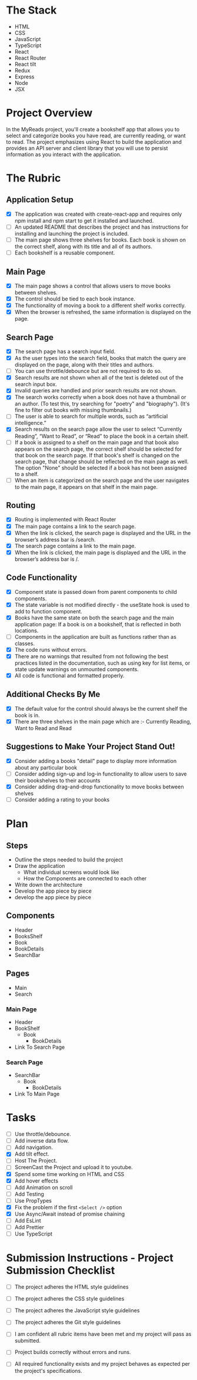 # The Stack
- HTML
- CSS
- JavaScript
- TypeScript
- React
- React Router
- React tilt
- Redux
- Express
- Node
- JSX

# Project Overview
In the MyReads project, you'll create a bookshelf app that allows you to select and categorize books you have read, are currently reading, or want to read.
The project emphasizes using React to build the application and provides an API server and client library that you will use to persist information as you interact with the application.

# The Rubric
## Application Setup
- [x] The application was created with create-react-app and requires only npm install and npm start to get it installed and launched.
- [ ] An updated README that describes the project and has instructions for installing and launching the project is included.
- [ ] The main page shows three shelves for books. Each book is shown on the correct shelf, along with its title and all of its authors.
- [ ] Each bookshelf is a reusable component.

## Main Page
- [x] The main page shows a control that allows users to move books between shelves. 
- [x] The control should be tied to each book instance. 
- [x] The functionality of moving a book to a different shelf works correctly.
- [x] When the browser is refreshed, the same information is displayed on the page.

## Search Page
- [x] The search page has a search input field.
- [x] As the user types into the search field, books that match the query are displayed on the page, along with their titles and authors.
- [ ] You can use throttle/debounce but are not required to do so.
- [x] Search results are not shown when all of the text is deleted out of the search input box.
- [x] Invalid queries are handled and prior search results are not shown.
- [x] The search works correctly when a book does not have a thumbnail or an author. (To test this, try searching for "poetry" and "biography"). (It's fine to filter out books with missing thumbnails.)
- [ ] The user is able to search for multiple words, such as “artificial intelligence.”
- [x] Search results on the search page allow the user to select “Currently Reading”, “Want to Read”, or “Read” to place the book in a certain shelf.
- [ ] If a book is assigned to a shelf on the main page and that book also appears on the search page, the correct shelf should be selected for that book on the search page. If that book's shelf is changed on the search page, that change should be reflected on the main page as well. The option "None" should be selected if a book has not been assigned to a shelf.
- [ ] When an item is categorized on the search page and the user navigates to the main page, it appears on that shelf in the main page.

## Routing
- [x] Routing is implemented with React Router
- [x] The main page contains a link to the search page.
- [x] When the link is clicked, the search page is displayed and the URL in the browser’s address bar is /search.
- [x] The search page contains a link to the main page.
- [x] When the link is clicked, the main page is displayed and the URL in the browser’s address bar is /.

## Code Functionality
- [x] Component state is passed down from parent components to child components.
- [x] The state variable is not modified directly - the useState hook is used to add to function component.
- [x] Books have the same state on both the search page and the main application page: If a book is on a bookshelf, that is reflected in both locations.
- [ ] Components in the application are built as functions rather than as classes.
- [x] The code runs without errors.
- [x] There are no warnings that resulted from not following the best practices listed in the documentation, such as using key for list items, or state update warnings on unmounted components.
- [x] All code is functional and formatted properly.

## Additional Checks By Me
- [x] The default value for the control should always be the current shelf the book is in.
- [x] There are three shelves in the main page which are :- Currently Reading, Want to Read and Read

## Suggestions to Make Your Project Stand Out!
- [x] Consider adding a books "detail" page to display more information about any particular book
- [ ] Consider adding sign-up and log-in functionality to allow users to save their bookshelves to their accounts
- [x] Consider adding drag-and-drop functionality to move books between shelves
- [ ] Consider adding a rating to your books

# Plan
## Steps
- Outline the steps needed to build the project
- Draw the application
    - What individual screens would look like
    - How the Components are connected to each other
- Write down the architecture
- Develop the app piece by piece
- develop the app piece by piece

## Components
- Header
- BooksShelf
- Book
- BookDetails
- SearchBar

## Pages
- Main
- Search

### Main Page
- Header
- BookShelf
  - Book
    - BookDetails
- Link To Search Page
### Search Page
- SearchBar 
  - Book
    - BookDetails
- Link To Main Page

# Tasks
- [ ] Use throttle/debounce.
- [ ] Add inverse data flow.
- [ ] Add navigation.
- [x] Add tilt effect.
- [ ] Host The Project.
- [ ] ScreenCast the Project and upload it to youtube.
- [x] Spend some time working on HTML and CSS
- [x] Add hover effects
- [ ] Add Animation on scroll
- [ ] Add Testing
- [ ] Use PropTypes
- [x] Fix the problem if the first `<Select />` option
- [x] Use Async/Await instead of promise chaining
- [ ] Add EsLint
- [ ] Add Prettier
- [ ] Use TypeScript

# Submission Instructions - Project Submission Checklist
- [ ] The project adheres the HTML style guidelines
- [ ] The project adheres the CSS style guidelines
- [ ] The project adheres the JavaScript style guidelines
- [ ] The project adheres the Git style guidelines
- [ ] I am confident all rubric items have been met and my project will pass as submitted.
- [ ] Project builds correctly without errors and runs.
- [ ] All required functionality exists and my project behaves as expected per the project's specifications.

